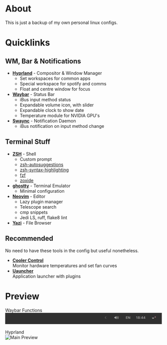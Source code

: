 # About
This is just a backup of my own personal linux configs.

# Quicklinks
## WM, Bar & Notifications
- **[Hyprland](hypr)** - Compositor & Window Manager
    - Set workspaces for common apps
    - Special workspace for spotify and comms
    - Float and centre window for focus
- **[Waybar](waybar)** - Status Bar  
    - iBus input method status
    - Expandable volume icon, with slider
    - Expandable clock to show date
    - Temperature module for NVIDIA GPU's
- **[Swaync](swaync)** - Notification Daemon 
    - iBus notification on input method change

## Terminal Stuff
- **[ZSH](zsh)** - Shell
    - Custom prompt
    - [zsh-autosuggestions](https://github.com/zsh-users/zsh-autosuggestions)
    - [zsh-syntax-highlighting](https://github.com/zsh-users/zsh-syntax-highlighting/tree/master)
    - [fzf](https://github.com/junegunn/fzf)
    - [zoxide](https://github.com/ajeetdsouza/zoxide)
- **[ghostty](ghostty)** - Terminal Emulator  
    - Minimal configuration
- **[Neovim](nvim)** - Editor
    - Lazy plugin manager
    - Telescope search
    - cmp snippets
    - Jedi LS, ruff, flake8 lint
- **[Yazi](yazi)** - File Browser

## Recommended
No need to have these tools in the config but useful nonetheless.
- **[Cooler Control](https://github.com/codifryed/coolercontrol)**  
Monitor hardware temperatures and set fan curves  
- **[Uauncher](https://github.com/Ulauncher/Ulauncher/)**  
Application launcher with plugins

# Preview
Waybar Functions  
![Waybar Preview](images/waybar.webp)  

Hyprland  
![Main Preview](images/preview.webp)
